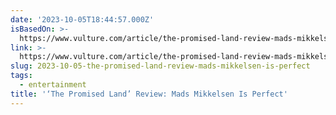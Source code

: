 ```yaml
---
date: '2023-10-05T18:44:57.000Z'
isBasedOn: >-
  https://www.vulture.com/article/the-promised-land-review-mads-mikkelsen-is-perfect.html
link: >-
  https://www.vulture.com/article/the-promised-land-review-mads-mikkelsen-is-perfect.html
slug: 2023-10-05-the-promised-land-review-mads-mikkelsen-is-perfect
tags:
  - entertainment
title: '‘The Promised Land’ Review: Mads Mikkelsen Is Perfect'
---
```


